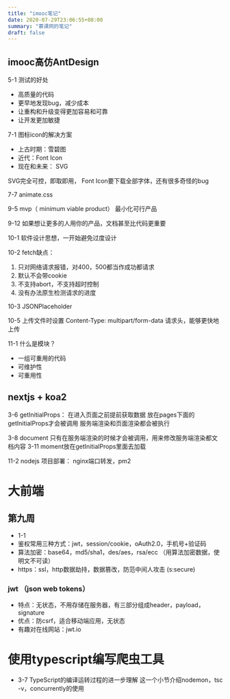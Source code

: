 ```yaml
---
title: "imooc笔记"
date: 2020-07-29T23:06:55+08:00
summary: "慕课网的笔记"
draft: false
---
```


## imooc高仿AntDesign

5-1 测试的好处
 - 高质量的代码
 - 更早地发现bug，减少成本
 - 让重构和升级变得更加容易和可靠
 - 让开发更加敏捷

7-1 
图标icon的解决方案
- 上古时期：雪碧图
- 近代：Font Icon
- 现在和未来： SVG

SVG完全可控，即取即用，
Font Icon要下载全部字体，还有很多奇怪的bug

7-7
animate.css

9-5
mvp（ minimum viable product） 最小化可行产品

9-12
如果想让更多的人用你的产品，文档甚至比代码更重要

10-1
软件设计思想，一开始避免过度设计

10-2
fetch缺点：
1. 只对网络请求报错，对400，500都当作成功都请求
2. 默认不会带cookie
3. 不支持abort，不支持超时控制
4. 没有办法原生检测请求的进度

10-3
JSONPlaceholder

10-5 
上传文件时设置 Content-Type: multipart/form-data 请求头，能够更快地上传

11-1
什么是模块？
- 一组可重用的代码
- 可维护性
- 可重用性


## nextjs + koa2

3-6 
getInitialProps：
在进入页面之前提前获取数据
放在pages下面的getInitialProps才会被调用
服务端渲染和页面渲染都会被执行

3-8
document 只有在服务端渲染的时候才会被调用，用来修改服务端渲染都文档内容
3-11
moment放在getInitialProps里面去加载

11-2
nodejs 项目部署： nginx端口转发，pm2


# 大前端

## 第九周

- 1-1 
- 鉴权常用三种方式：jwt，session/cookie，oAuth2.0，手机号+验证码
- 算法加密：base64，md5/sha1，des/aes，rsa/ecc （用算法加密数据，使明文不可读）
- https：ssl，http数据劫持，数据篡改，防范中间人攻击 (s:secure)

### jwt （json web tokens）

- 特点：无状态，不用存储在服务器，有三部分组成header，payload，signature
- 优点：防csrf，适合移动端应用，无状态
- 有趣对在线网站：jwt.io

# 使用typescript编写爬虫工具
- 3-7 TypeScript的编译运转过程的进一步理解
这一个小节介绍nodemon，tsc -v，concurrently的使用
